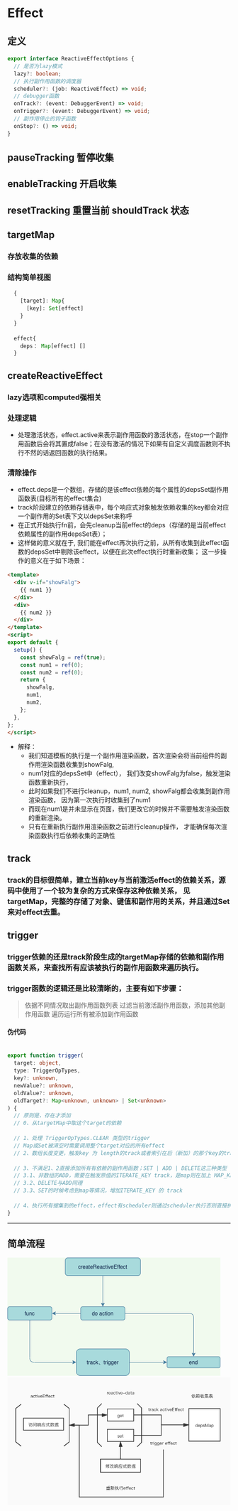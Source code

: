 # Effect

## 定义
```ts
export interface ReactiveEffectOptions {
  // 是否为lazy模式
  lazy?: boolean;
  // 执行副作用函数的调度器
  scheduler?: (job: ReactiveEffect) => void;
  // debugger函数
  onTrack?: (event: DebuggerEvent) => void;
  onTrigger?: (event: DebuggerEvent) => void;
  // 副作用停止的钩子函数
  onStop?: () => void;
}
```

## pauseTracking 暂停收集
## enableTracking 开启收集
## resetTracking 重置当前 shouldTrack 状态

## targetMap
### 存放收集的依赖
### 结构简单视图
```ts
  {
    [target]: Map{
      [key]: Set[effect]
    }
  }

  effect{
    deps： Map[effect] []
  }
```

## createReactiveEffect
### lazy选项和computed强相关
### 处理逻辑
- 处理激活状态，effect.active来表示副作用函数的激活状态，在stop一个副作用函数后会将其置成false；在没有激活的情况下如果有自定义调度函数则不执行不然的话返回函数的执行结果。
### 清除操作
- effect.deps是一个数组，存储的是该effect依赖的每个属性的depsSet副作用函数表(目标所有的effect集合)
- track阶段建立的依赖存储表中，每个响应式对象触发依赖收集的key都会对应一个副作用的Set表下文以depsSet来称呼
- 在正式开始执行fn前，会先cleanup当前effect的deps（存储的是当前effect依赖属性的副作用depsSet表）；
- 这样做的意义就在于, 我们能在effect再次执行之前，从所有收集到此effect函数的depsSet中剔除该effect，以便在此次effect执行时重新收集； 这一步操作的意义在于如下场景：

```HTML
<template>
  <div v-if="showFalg">
    {{ num1 }}
  </div>
  <div>
    {{ num2 }}
  </div>
</template>
<script>
export default {
  setup() {
    const showFalg = ref(true);
    const num1 = ref(0);
    const num2 = ref(0);
    return {
      showFalg,
      num1,
      num2,
    };
  },
};
</script>

```
- 解释：
  - 我们知道模板的执行是一个副作用渲染函数，首次渲染会将当前组件的副作用渲染函数收集到showFalg, 
  - num1对应的depsSet中（effect）， 我们改变showFalg为false，触发渲染函数重新执行，
  - 此时如果我们不进行cleanup，num1, num2, showFalg都会收集到副作用渲染函数， 因为第一次执行时收集到了num1
  - 而现在num1是并未显示在页面，我们更改它的时候并不需要触发渲染函数的重新渲染。
  - 只有在重新执行副作用渲染函数之前进行cleanup操作， 才能确保每次渲染函数执行后依赖收集的正确性
## track
### track的目标很简单，建立当前key与当前激活effect的依赖关系，源码中使用了一个较为复杂的方式来保存这种依赖关系， 见targetMap，完整的存储了对象、键值和副作用的关系，并且通过Set来对effect去重。

## trigger
### trigger依赖的还是track阶段生成的targetMap存储的依赖和副作用函数关系，来查找所有应该被执行的副作用函数来遍历执行。
### trigger函数的逻辑还是比较清晰的，主要有如下步骤：

> 依据不同情况取出副作用函数列表
> 过滤当前激活副作用函数，添加其他副作用函数
> 遍历运行所有被添加副作用函数

#### 伪代码
```ts

export function trigger(
  target: object,
  type: TriggerOpTypes,
  key?: unknown,
  newValue?: unknown,
  oldValue?: unknown,
  oldTarget?: Map<unknown, unknown> | Set<unknown>
) {
  // 原则是，存在才添加
  // 0、从targetMap中取这个target的依赖

  // 1、处理 TriggerOpTypes.CLEAR 类型的trigger
  // Map或Set被清空时需要调用整个target对应的所有effect
  // 2、数组长度变更，触发key 为 length的track或者索引在后（新加）的那个key的track

  // 3、不满足1、2直接添加所有有依赖的副作用函数；SET | ADD | DELETE这三种类型
  // 3.1、非数组的ADD，需要在触发原值的ITERATE_KEY track，是map则在加上 MAP_KEY_ITERATE_KEY
  // 3.2、DELETE与ADD同理
  // 3.3、SET的时候考虑到map等情况，增加ITERATE_KEY 的 track

  // 4、执行所有搜集到的effect，effect有scheduler则通过scheduler执行否则直接执行
}

```
-----

## 简单流程

![流程](../resource/jpg/effect.png)
![流程](../resource/jpg/reactivity.jpg)